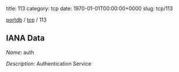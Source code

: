 title: 113
category: tcp
date: 1970-01-01T00:00:00+0000
slug: tcp/113

[portdb](/) / [tcp](/category/tcp.html) / 113


## IANA Data

_Name:_ auth

_Description:_ Authentication Service

